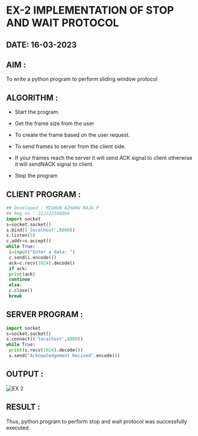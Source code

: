 # EX-2 IMPLEMENTATION OF STOP AND WAIT PROTOCOL

## DATE: 16-03-2023



## AIM :
To write a python program to perform sliding window protocol


## ALGORITHM : 
- Start the program.
- Get the frame size from the user
- To create the frame based on the user request.
- To send frames to server from the client side.
- If your frames reach the server it will send ACK signal to client otherwise it will sendNACK signal to client.

- Stop the program

## CLIENT PROGRAM :
```PYTHON 3 
## Developed : MIDHUN AZHAHU RAJA P
## Reg no : 212222240066
import socket
s=socket.socket()
s.bind(('localhost',8000))
s.listen(5)
c,addr=s.accept()
while True:
 i=input("Enter a data: ")
 c.send(i.encode())
 ack=c.recv(1024).decode()
 if ack:
 print(ack)
 continue
 else:
 c.close()
 break
```
## SERVER PROGRAM :
```PYTHON 3
import socket
s=socket.socket()
s.connect(('localhost',8000))
while True:
 print(s.recv(1024).decode())
 s.send("Acknowledgement Recived".encode())
```


## OUTPUT :

![EX 2](https://github.com/MidhunArPrabhu/EX-2/assets/118054670/8c4a6091-7911-46ab-be85-d22341fb14b1)


## RESULT :

Thus, python program to perform stop and wait protocol was successfully executed.



